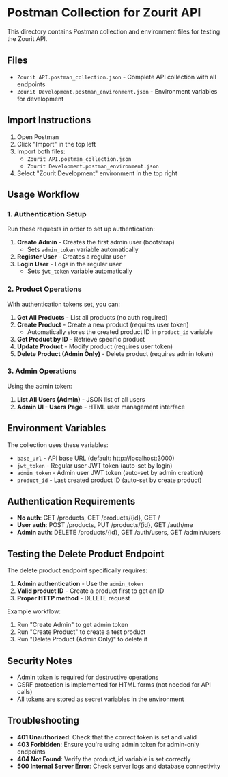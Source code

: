 # Postman Collection for Zourit API

This directory contains Postman collection and environment files for testing the Zourit API.

## Files

- `Zourit API.postman_collection.json` - Complete API collection with all endpoints
- `Zourit Development.postman_environment.json` - Environment variables for development

## Import Instructions

1. Open Postman
2. Click "Import" in the top left
3. Import both files:
   - `Zourit API.postman_collection.json`
   - `Zourit Development.postman_environment.json`
4. Select "Zourit Development" environment in the top right

## Usage Workflow

### 1. Authentication Setup
Run these requests in order to set up authentication:

1. **Create Admin** - Creates the first admin user (bootstrap)
   - Sets `admin_token` variable automatically
2. **Register User** - Creates a regular user
3. **Login User** - Logs in the regular user
   - Sets `jwt_token` variable automatically

### 2. Product Operations
With authentication tokens set, you can:

1. **Get All Products** - List all products (no auth required)
2. **Create Product** - Create a new product (requires user token)
   - Automatically stores the created product ID in `product_id` variable
3. **Get Product by ID** - Retrieve specific product
4. **Update Product** - Modify product (requires user token)
5. **Delete Product (Admin Only)** - Delete product (requires admin token)

### 3. Admin Operations
Using the admin token:

1. **List All Users (Admin)** - JSON list of all users
2. **Admin UI - Users Page** - HTML user management interface

## Environment Variables

The collection uses these variables:

- `base_url` - API base URL (default: http://localhost:3000)
- `jwt_token` - Regular user JWT token (auto-set by login)
- `admin_token` - Admin user JWT token (auto-set by admin creation)
- `product_id` - Last created product ID (auto-set by create product)

## Authentication Requirements

- **No auth**: GET /products, GET /products/{id}, GET /
- **User auth**: POST /products, PUT /products/{id}, GET /auth/me
- **Admin auth**: DELETE /products/{id}, GET /auth/users, GET /admin/users

## Testing the Delete Product Endpoint

The delete product endpoint specifically requires:

1. **Admin authentication** - Use the `admin_token`
2. **Valid product ID** - Create a product first to get an ID
3. **Proper HTTP method** - DELETE request

Example workflow:
1. Run "Create Admin" to get admin token
2. Run "Create Product" to create a test product
3. Run "Delete Product (Admin Only)" to delete it

## Security Notes

- Admin token is required for destructive operations
- CSRF protection is implemented for HTML forms (not needed for API calls)
- All tokens are stored as secret variables in the environment

## Troubleshooting

- **401 Unauthorized**: Check that the correct token is set and valid
- **403 Forbidden**: Ensure you're using admin token for admin-only endpoints
- **404 Not Found**: Verify the product_id variable is set correctly
- **500 Internal Server Error**: Check server logs and database connectivity
